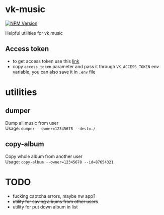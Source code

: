 # vk-music
[![NPM Version](https://img.shields.io/npm/v/vk-music.svg)](https://www.npmjs.com/package/vk-music)

Helpful utilities for vk music

## Access token
* to get access token use this [link](https://oauth.vk.com/authorize?client_id=4875633&scope=audio&redirect_uri=http://oauth.vk.com/blank.html&display=page&response_type=token)
* copy `access_token` parameter and pass it through `VK_ACCESS_TOKEN` env variable, you can also save it in `.env` file

# utilities
## dumper
Dump all music from user  
Usage: `dumper --owner=12345678 --dest=./`

## copy-album
Copy whole album from another user  
Usage: `copy-album --owner=12345678 --id=87654321`

# TODO
* fucking captcha errors, maybe nw app?
* ~~utility for saving albums from other users~~
* utility for put down album in list
